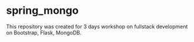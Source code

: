 # spring_mongo
This repository was created for 3 days workshop on fullstack development on Bootstrap, Flask, MongoDB.
